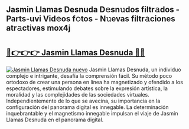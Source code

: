 ## Jasmin Llamas Desnuda D𝚎sn𝚞dos filtr𝚊dos - Parts-uvi Vid𝚎os f𝚘tos - N𝚞evas filtr𝚊ciones atr𝚊ctivas mox4j

# <h2><a href="http://mbam3vw.tromn.icu/?c=Jasmin+Llamas+Desnuda">🔗👉👉👉 Jasmin Llamas Desnuda 🔗🔗</a></h2>

[![Jasmin Llamas Desnuda nuevo](https://i.imgur.com/pEAQMta.gif)](http://mbam3vw.tromn.icu/?c=Jasmin+Llamas+Desnuda)
Jasmin Llamas Desnuda, un individuo complejo e intrigante, desafía la comprensión fácil. Su método poco ortodoxo de crear una persona en línea ha magnetizado y ofendido a los espectadores, estimulando debates sobre la expresión artística, la moralidad y las complejidades de las sociedades virtuales. Independientemente de lo que se avecina, su importancia en la configuración del panorama digital es innegable. La determinación inquebrantable y el magnetismo innegable impulsan el viaje de Jasmin Llamas Desnuda en el panorama digital.
